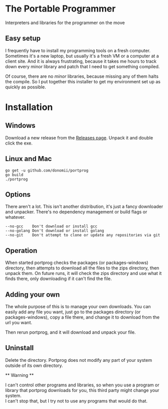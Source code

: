 # The Portable Programmer

Interpreters and libraries for the programmer on the move

## Easy setup

I frequently have to install my programming tools on a fresh computer.
  Sometimes it's a new laptop, but usually it's a fresh VM or a computer at a client site.
  And it is always frustrating, because it takes me hours to track down every minor library and
  patch that I need to get something compiled.
  
Of course, there are no _minor_ libraries, because missing any of them halts the compile.  So
I put together this installer to get my environment set up as quickly as possible.

# Installation

## Windows

Download a new release from the [Releases page](https://github.com/donomii/portprog/releases).  Unpack it and double click the exe.

## Linux and Mac

	go get -u github.com/donomii/portprog
	go build
	./portprog

## Options

There aren't a lot.  This isn't another distribution, it's just a fancy downloader and unpacker.  There's no dependency management or build flags 
or whatever.

	--no-gcc	Don't download or install gcc
	--no-golang Don't download or install golang
	--no-git 	Don't attempt to clone or update any repositories via git
	
## Operation

When started portprog checks the packages (or packages-windows) directory, then attempts to download all the files to the zips directory, then unpack
them.  On future runs, it will check the zips directory and use what it finds there, only downloading if it can't find the file.

## Adding your own

The whole purpose of this is to manage your own downloads.  You can easily add any file you want, just go to the packages directory (or packages-windows), copy
a file there, and change it to download from the url you want.

Then rerun portprog, and it will download and unpack your file.

## Uninstall

Delete the directory.  Portprog does not modify any part of your system outside of its own directory.

** Warning **

I can't control other programs and libraries, so when you use a program or library that portprog downloads for you, this third party might change your system.  
I can't stop that, but I try not to use any programs that would do that.

